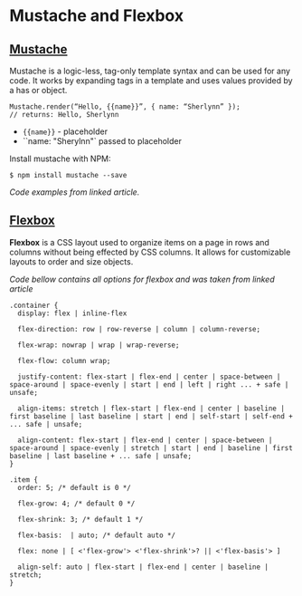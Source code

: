 # Mustache and Flexbox

## [Mustache](https://medium.com/@1sherlynn/javascript-templating-language-and-engine-mustache-js-with-node-and-express-f4c2530e73b2)

Mustache is a logic-less, tag-only template syntax and can be used for any code. It works by expanding tags in a template and uses values provided by a has or object. 

```
Mustache.render(“Hello, {{name}}”, { name: “Sherlynn” });
// returns: Hello, Sherlynn
```
- `{{name}}` - placeholder
- ``name: "Sherylnn"` passed to placeholder

Install mustache with NPM:
```
$ npm install mustache --save
```

*Code examples from linked article.*

## [Flexbox](https://css-tricks.com/snippets/css/a-guide-to-flexbox/)

**Flexbox** is a CSS layout used to organize items on a page in rows and columns without being effected by CSS columns. It allows for customizable layouts to order and size objects. 

*Code bellow contains all options for flexbox and was taken from linked article*

```
.container {
  display: flex | inline-flex

  flex-direction: row | row-reverse | column | column-reverse;

  flex-wrap: nowrap | wrap | wrap-reverse;

  flex-flow: column wrap;

  justify-content: flex-start | flex-end | center | space-between | space-around | space-evenly | start | end | left | right ... + safe | unsafe;

  align-items: stretch | flex-start | flex-end | center | baseline | first baseline | last baseline | start | end | self-start | self-end + ... safe | unsafe;

  align-content: flex-start | flex-end | center | space-between | space-around | space-evenly | stretch | start | end | baseline | first baseline | last baseline + ... safe | unsafe;
}

.item {
  order: 5; /* default is 0 */

  flex-grow: 4; /* default 0 */

  flex-shrink: 3; /* default 1 */

  flex-basis:  | auto; /* default auto */

  flex: none | [ <'flex-grow'> <'flex-shrink'>? || <'flex-basis'> ]

  align-self: auto | flex-start | flex-end | center | baseline | stretch;
}

```
